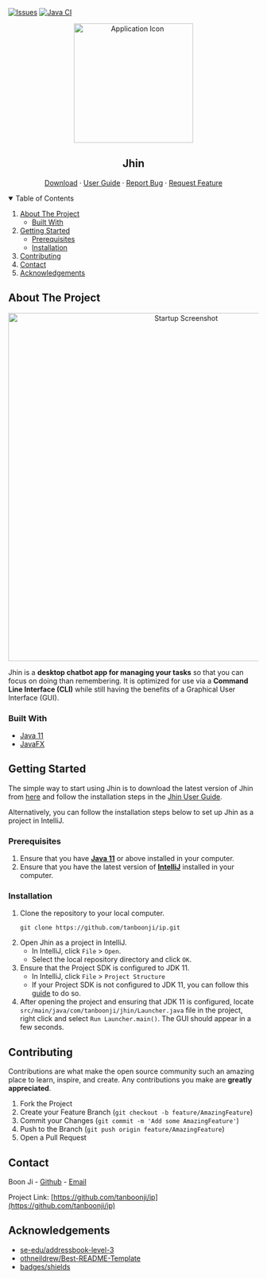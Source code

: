 <!-- PROJECT SHIELDS -->
[![Issues][issues-shield]][issues-url]
[![Java CI][javaci-shield]][javaci-url]



<!-- PROJECT LOGO -->
<p align="center">
  <img src="https://raw.githubusercontent.com/tanboonji/ip/master/docs/images/ApplicationIcon.png" alt="Application Icon" height="240"/>
</p>

<h2 align="center">Jhin</h2>

<p align="center">
  <a href="https://github.com/tanboonji/ip/releases">Download</a>
  ·
  <a href="https://tanboonji.github.io/ip/">User Guide</a>
  ·
  <a href="https://github.com/tanboonji/ip/issues">Report Bug</a>
  ·
  <a href="https://github.com/tanboonji/ip/issues">Request Feature</a>
</p>



<!-- TABLE OF CONTENTS -->
<details open="open">
  <summary>Table of Contents</summary>
  <ol>
    <li>
      <a href="#about-the-project">About The Project</a>
      <ul>
        <li><a href="#built-with">Built With</a></li>
      </ul>
    </li>
    <li>
      <a href="#getting-started">Getting Started</a>
      <ul>
        <li><a href="#prerequisites">Prerequisites</a></li>
        <li><a href="#installation">Installation</a></li>
      </ul>
    </li>
    <li><a href="#contributing">Contributing</a></li>
    <li><a href="#contact">Contact</a></li>
    <li><a href="#acknowledgements">Acknowledgements</a></li>
  </ol>
</details>


<!-- ABOUT THE PROJECT -->
## About The Project

<p align="center">
  <img src="https://raw.githubusercontent.com/tanboonji/ip/master/docs/images/Startup.png" alt="Startup Screenshot" height="700"/>
</p>

Jhin is a **desktop chatbot app for managing your tasks** so that you can focus on doing than remembering. It is
optimized for use via a **Command Line Interface (CLI)** while still having the benefits of a Graphical User Interface
(GUI).

### Built With

* [Java 11](https://www.oracle.com/java/)
* [JavaFX](https://openjfx.io/)



<!-- GETTING STARTED -->
## Getting Started

The simple way to start using Jhin is to download the latest version of Jhin from [here](https://github.com/tanboonji/ip/releases) and follow
the installation steps in the [Jhin User Guide](https://tanboonji.github.io/ip/#quick-start).

Alternatively, you can follow the installation steps below to set up Jhin as a project in IntelliJ.

### Prerequisites

1. Ensure that you have [**Java 11**](https://www.oracle.com/java/) or above installed in your computer.
2. Ensure that you have the latest version of [**IntelliJ**](https://www.jetbrains.com/idea/) installed in your computer.

### Installation
1. Clone the repository to your local computer.
    ```shell
    git clone https://github.com/tanboonji/ip.git
    ```
2. Open Jhin as a project in IntelliJ.
   * In IntelliJ, click `File` > `Open`.
   * Select the local repository directory and click `OK`.
3. Ensure that the Project SDK is configured to JDK 11.
   * In IntelliJ, click `File` > `Project Structure`
   * If your Project SDK is not configured to JDK 11, you can follow this [guide](https://www.jetbrains.com/help/idea/sdk.html#set-up-jdk) to do so.
4. After opening the project and ensuring that JDK 11 is configured, locate `src/main/java/com/tanboonji/jhin/Launcher.java` file in the project, 
   right click and select `Run Launcher.main()`. The GUI should appear in a few seconds.


<!-- CONTRIBUTING -->
## Contributing
Contributions are what make the open source community such an amazing place to learn, inspire, and create. Any
contributions you make are **greatly appreciated**.

1. Fork the Project
2. Create your Feature Branch (`git checkout -b feature/AmazingFeature`)
3. Commit your Changes (`git commit -m 'Add some AmazingFeature'`)
4. Push to the Branch (`git push origin feature/AmazingFeature`)
5. Open a Pull Request



<!-- CONTACT -->
## Contact
Boon Ji - [Github](https://github.com/tanboonji) - [Email](mailto:tanboonji@hotmail.com)

Project Link: [https://github.com/tanboonji/ip](https://github.com/tanboonji/ip)



<!-- ACKNOWLEDGEMENTS -->
## Acknowledgements
* [se-edu/addressbook-level-3](https://github.com/se-edu/addressbook-level3)
* [othneildrew/Best-README-Template](https://github.com/othneildrew/Best-README-Template)
* [badges/shields](https://shields.io/)



<!-- MARKDOWN LINKS & IMAGES -->
[issues-shield]: https://img.shields.io/github/issues/tanboonji/ip
[issues-url]: https://github.com/tanboonji/ip/issues
[javaci-shield]: https://github.com/tanboonji/ip/workflows/Java%20CI/badge.svg
[javaci-url]: https://github.com/tanboonji/ip/actions